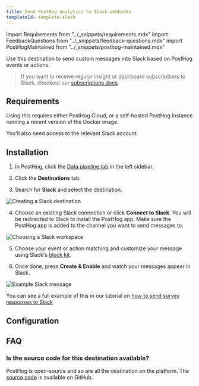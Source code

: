 ```yaml
---
title: Send PostHog analytics to Slack webhooks
templateId: template-slack
---
```


import Requirements from "../_snippets/requirements.mdx"
import FeedbackQuestions from "../_snippets/feedback-questions.mdx"
import PostHogMaintained from "../_snippets/posthog-maintained.mdx"

Use this destination to send custom messages into Slack based on PostHog events or actions. 

> If you want to receive regular insight or dashboard subscriptions to Slack, checkout our [subscriptions docs](/docs/product-analytics/subscriptions).

## Requirements

Using this requires either PostHog Cloud, or a self-hosted PostHog instance running a recent version of the Docker image.

You'll also need access to the relevant Slack account.

## Installation

1. In PostHog, click the [Data pipeline tab](https://us.posthog.com/pipeline/overview) in the left sidebar.

2. Click the **Destinations** tab.

3. Search for **Slack** and select the destination.
<img alt="Creating a Slack destination" src="https://res.cloudinary.com/dmukukwp6/image/upload/slack_create_8b55d6d50f.png"/>

4. Choose an existing Slack connection or click **Connect to Slack**. You will be redirected to Slack to install the PostHog app. Make sure the PostHog app is added to the channel you want to send messages to.
<img alt="Choosing a Slack workspace" src="https://res.cloudinary.com/dmukukwp6/image/upload/slack_choose_2_2802fc3f92.png"/>

5. Choose your event or action matching and customize your message using Slack's [block kit](https://api.slack.com/block-kit/building). 

5. Once done, press **Create & Enable** and watch your messages appear in Slack.
<img alt="Example Slack message" src="https://res.cloudinary.com/dmukukwp6/image/upload/slack_example_80bff761a9.png"/>

You can see a full example of this in our tutorial on [how to send survey responses to Slack](/tutorials/slack-surveys)

<HideOnCDPIndex>

## Configuration

<TemplateParameters />

## FAQ

### Is the source code for this destination available?

PostHog is open-source and so are all the destination on the platform. The [source code](https://github.com/PostHog/posthog/blob/master/posthog/cdp/templates/slack/template_slack.py) is available on GitHub.

<PostHogMaintained />

<FeedbackQuestions />

</HideOnCDPIndex>